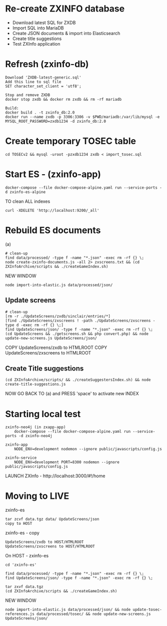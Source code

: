 # Re-create ZXINFO database

* Download latest SQL for ZXDB
* Import SQL into MariaDB
* Create JSON documents & import into Elasticsearch
* Create title suggestions
* Test ZXInfo application

# Refresh (zxinfo-db)
````
Download 'ZXDB-latest-generic.sql'
Add this line to sql file
SET character_set_client = 'utf8';

Stop and remove ZXDB
docker stop zxdb && docker rm zxdb && rm -rf mariadb

Build:
docker build . -t zxinfo_db:2.0
docker run --name zxdb -p 3306:3306 -v $PWD/mariadb:/var/lib/mysql -e MYSQL_ROOT_PASSWORD=zxdb1234 -d zxinfo_db:2.0
````

# Create temporary TOSEC table
````
cd TOSECv2 && mysql -uroot -pzxdb1234 zxdb < import_tosec.sql
````

# Start ES - (zxinfo-app)
````
docker-compose --file docker-compose-alpine.yaml run --service-ports -d zxinfo-es-alpine
````
TO clean ALL indexes
````
curl -XDELETE 'http://localhost:9200/_all'
````

# Rebuild ES documents
(a)
````
# clean-up
find data/processed/ -type f -name "*.json" -exec rm -rf {} \;
node create-zxinfo-documents.js -all 2> zxscreens.txt && (cd ZXInfoArchive/scripts && ./createGameIndex.sh)
````
NEW WINDOW
````
node import-into-elastic.js data/processed/json/
````

## Update screens
````
# clean-up
[rm -r ./UpdateScreens/zxdb/sinclair/entries/*]
[find ./UpdateScreens/zxscreens ! -path ./UpdateScreens/zxscreens -type d -exec rm -rf {} \;]
find UpdateScreens/json/ -type f -name "*.json" -exec rm -rf {} \;
(cd UpdateScreens && ./getscreens.sh && php convert.php) && node update-new-screens.js UpdateScreens/json/
````
COPY UpdateScreens/zxdb to HTMLROOT
COPY UpdateScreens/zxscreens to HTMLROOT

## Create Title suggestions
````
(cd ZXInfoArchive/scripts/ && ./createSuggestersIndex.sh) && node create-title-suggestions.js
````

NOW GO BACK TO (a) and PRESS 'space' to activate new INDEX

# Starting local test

````
zxinfo-neo4j (in zxapp-app)
	docker-compose --file docker-compose-alpine.yaml run --service-ports -d zxinfo-neo4j

zxinfo-app
	NODE_ENV=development nodemon --ignore public/javascripts/config.js

zxinfo-service
	NODE_ENV=development PORT=8300 nodemon --ignore public/javascripts/config.js
````

LAUNCH ZXInfo - http://localhost:3000/#!/home

# Moving to LIVE
zxinfo-es
````
tar zcvf data.tgz data/ UpdateScreens/json
copy to HOST
````

zxinfo-es - copy 
````
UpdateScreens/zxdb to HOST/HTMLROOT
UpdateScreens/zxscreens to HOST/HTMLROOT
````

On HOST - zxinfo-es

````
cd 'zxinfo-es'

find data/processed/ -type f -name "*.json" -exec rm -rf {} \;
find UpdateScreens/json/ -type f -name "*.json" -exec rm -rf {} \;

tar zxvf data.tgz
(cd ZXInfoArchive/scripts && ./createGameIndex.sh)
````
NEW WINDOW
````
node import-into-elastic.js data/processed/json/ && node update-tosec-references.js data/processed/tosec/ && node update-new-screens.js UpdateScreens/json/ 
````
